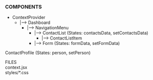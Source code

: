 ### COMPONENTS

* ContextProvider
  * |--> Dashboard
    * |--> NavigationMenu
        * |--> ContactList (States: contactsData, setContactsData)
            * |--> ContactListItem
        * |--> Form (States: formData, setFormData)

ContactProfile (States: person, setPerson)

FILES\
context.jsx\
styles/*.css